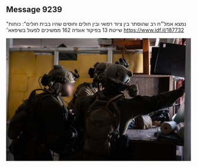 ## Message 9239

"נמצא אמל״ח רב שהוסתר בין ציוד רפואי ובין חולים וחוסים שהיו בבית חולים": 
כוחות שייטת 13 בפיקוד אוגדה 162 ממשיכים לפעול בשיפאא׳
https://www.idf.il/187732

![Photo](9239/9239_photo.jpg)
